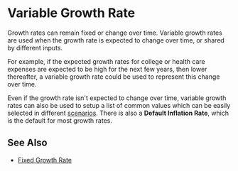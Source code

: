 # Variable Growth Rate

Growth rates can remain fixed or change over time. Variable growth rates 
are used when the growth rate is expected
to change over time, or shared by different inputs. 

For example, if the expected growth rates for college or health care expenses 
are expected to be high for the next few years, then lower thereafter, a variable
 growth rate could be used to represent this change over time.

Even if the growth rate isn't 
expected to change over time, variable growth rates can 
also be used to setup a list of common values
which can be easily selected in different [scenarios][scen]. 
There is also a __Default Inflation Rate__, which is the default for most growth rates.

## See Also

* [Fixed Growth Rate][fixedInf]

[fixedInf]:fixedInflation.html
[scen]:scenario.html
